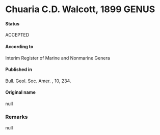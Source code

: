 # Chuaria C.D. Walcott, 1899 GENUS

#### Status
ACCEPTED

#### According to
Interim Register of Marine and Nonmarine Genera

#### Published in
Bull. Geol. Soc. Amer. , 10, 234.

#### Original name
null

### Remarks
null